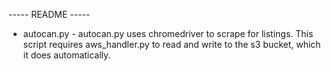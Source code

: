 ----- README -----

- autocan.py -
autocan.py uses chromedriver to scrape for listings. This script requires aws_handler.py to read and write to the s3 bucket, which it does automatically.